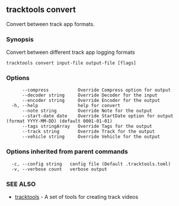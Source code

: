## tracktools convert

Convert between track app formats.

### Synopsis

Convert between different track app logging formats

```
tracktools convert input-file output-file [flags]
```

### Options

```
      --compress           Override Compress option for output
      --decoder string     Override Decoder for the input
      --encoder string     Override Encoder for the output
  -h, --help               help for convert
      --note string        Override Note for the output
      --start-date date    Override StartDate option for output (format YYYY-MM-DD) (default 0001-01-01)
      --tags stringArray   Override Tags for the output
      --track string       Override Track for the output
      --vehicle string     Override Vehicle for the output
```

### Options inherited from parent commands

```
  -c, --config string   config file (Default .tracktools.toml)
  -v, --verbose count   verbose output
```

### SEE ALSO

* [tracktools](tracktools.md)	 - A set of tools for creating track videos

